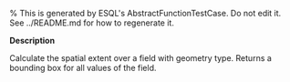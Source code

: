 % This is generated by ESQL's AbstractFunctionTestCase. Do not edit it. See ../README.md for how to regenerate it.

**Description**

Calculate the spatial extent over a field with geometry type. Returns a bounding box for all values of the field.

